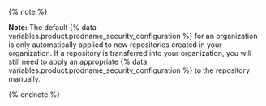 {% note %}

**Note:** The default {% data variables.product.prodname_security_configuration %} for an organization is only automatically applied to new repositories created in your organization. If a repository is transferred into your organization, you will still need to apply an appropriate {% data variables.product.prodname_security_configuration %} to the repository manually.

{% endnote %}
